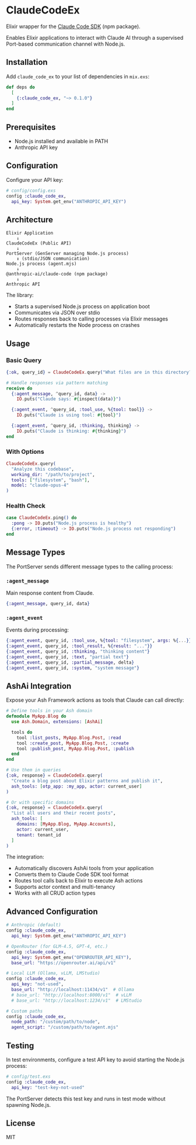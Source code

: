 # ClaudeCodeEx

Elixir wrapper for the [Claude Code SDK](https://www.npmjs.com/package/@anthropic-ai/claude-code) (npm package).

Enables Elixir applications to interact with Claude AI through a supervised Port-based communication channel with Node.js.

## Installation

Add `claude_code_ex` to your list of dependencies in `mix.exs`:

```elixir
def deps do
  [
    {:claude_code_ex, "~> 0.1.0"}
  ]
end
```

## Prerequisites

- Node.js installed and available in PATH
- Anthropic API key

## Configuration

Configure your API key:

```elixir
# config/config.exs
config :claude_code_ex,
  api_key: System.get_env("ANTHROPIC_API_KEY")
```

## Architecture

```
Elixir Application
    ↓
ClaudeCodeEx (Public API)
    ↓
PortServer (GenServer managing Node.js process)
    ↕ (stdio/JSON communication)
Node.js process (agent.mjs)
    ↓
@anthropic-ai/claude-code (npm package)
    ↓
Anthropic API
```

The library:
- Starts a supervised Node.js process on application boot
- Communicates via JSON over stdio
- Routes responses back to calling processes via Elixir messages
- Automatically restarts the Node process on crashes

## Usage

### Basic Query

```elixir
{:ok, query_id} = ClaudeCodeEx.query("What files are in this directory?")

# Handle responses via pattern matching
receive do
  {:agent_message, ^query_id, data} ->
    IO.puts("Claude says: #{inspect(data)}")

  {:agent_event, ^query_id, :tool_use, %{tool: tool}} ->
    IO.puts("Claude is using tool: #{tool}")

  {:agent_event, ^query_id, :thinking, thinking} ->
    IO.puts("Claude is thinking: #{thinking}")
end
```

### With Options

```elixir
ClaudeCodeEx.query(
  "Analyze this codebase",
  working_dir: "/path/to/project",
  tools: ["filesystem", "bash"],
  model: "claude-opus-4"
)
```

### Health Check

```elixir
case ClaudeCodeEx.ping() do
  :pong -> IO.puts("Node.js process is healthy")
  {:error, :timeout} -> IO.puts("Node.js process not responding")
end
```

## Message Types

The PortServer sends different message types to the calling process:

### `:agent_message`
Main response content from Claude.

```elixir
{:agent_message, query_id, data}
```

### `:agent_event`
Events during processing:

```elixir
{:agent_event, query_id, :tool_use, %{tool: "filesystem", args: %{...}}}
{:agent_event, query_id, :tool_result, %{result: "..."}}
{:agent_event, query_id, :thinking, "thinking content"}
{:agent_event, query_id, :text, "partial text"}
{:agent_event, query_id, :partial_message, delta}
{:agent_event, query_id, :system, "system message"}
```

## AshAi Integration

Expose your Ash Framework actions as tools that Claude can call directly:

```elixir
# Define tools in your Ash domain
defmodule MyApp.Blog do
  use Ash.Domain, extensions: [AshAi]

  tools do
    tool :list_posts, MyApp.Blog.Post, :read
    tool :create_post, MyApp.Blog.Post, :create
    tool :publish_post, MyApp.Blog.Post, :publish
  end
end

# Use them in queries
{:ok, response} = ClaudeCodeEx.query(
  "Create a blog post about Elixir patterns and publish it",
  ash_tools: [otp_app: :my_app, actor: current_user]
)

# Or with specific domains
{:ok, response} = ClaudeCodeEx.query(
  "List all users and their recent posts",
  ash_tools: [
    domains: [MyApp.Blog, MyApp.Accounts],
    actor: current_user,
    tenant: tenant_id
  ]
)
```

The integration:
- Automatically discovers AshAi tools from your application
- Converts them to Claude Code SDK tool format
- Routes tool calls back to Elixir to execute Ash actions
- Supports actor context and multi-tenancy
- Works with all CRUD action types

## Advanced Configuration

```elixir
# Anthropic (default)
config :claude_code_ex,
  api_key: System.get_env("ANTHROPIC_API_KEY")

# OpenRouter (for GLM-4.5, GPT-4, etc.)
config :claude_code_ex,
  api_key: System.get_env("OPENROUTER_API_KEY"),
  base_url: "https://openrouter.ai/api/v1"

# Local LLM (Ollama, vLLM, LMStudio)
config :claude_code_ex,
  api_key: "not-used",
  base_url: "http://localhost:11434/v1"  # Ollama
  # base_url: "http://localhost:8000/v1"  # vLLM
  # base_url: "http://localhost:1234/v1"  # LMStudio

# Custom paths
config :claude_code_ex,
  node_path: "/custom/path/to/node",
  agent_script: "/custom/path/to/agent.mjs"
```

## Testing

In test environments, configure a test API key to avoid starting the Node.js process:

```elixir
# config/test.exs
config :claude_code_ex,
  api_key: "test-key-not-used"
```

The PortServer detects this test key and runs in test mode without spawning Node.js.

## License

MIT
